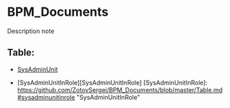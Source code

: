 # BPM_Documents
Description note
## Table:

- [SysAdminUnit](https://github.com/ZotovSergei/BPM_Documents/blob/master/Table.md#sysadminunit)

- [SysAdminUnitInRole][SysAdminUnitInRole]
[SysAdminUnitInRole]: https://github.com/ZotovSergei/BPM_Documents/blob/master/Table.md#sysadminunitinrole "SysAdminUnitInRole"
